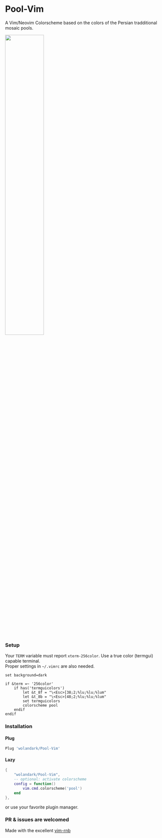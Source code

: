 # Pool-Vim
A Vim/Neovim Colorscheme based on the colors of the Persian tradditional mosaic pools. <br>



<div>
	<img src="https://github.com/wolandark/Pool-Vim/assets/107309764/eedb7241-35d9-4f01-9355-53fadb8534fb" style="width:50%">
<!--	<img src="https://github.com/wolandark/Pool-Vim/assets/107309764/eba7c8e1-6389-4adb-b2fe-baec6a58ccd6" style="width:20%"> -->

</div>

### Setup
Your `TERM` variable must report `xterm-256color`. Use a true color (termgui) capable terminal. <br>
Proper settings in `~/.vimrc` are also needed.

``` vim
set background=dark

if &term =~ '256color'
	if has('termguicolors')
		let &t_8f = "\<Esc>[38;2;%lu;%lu;%lum"
		let &t_8b = "\<Esc>[48;2;%lu;%lu;%lum"
		set termguicolors
		colorscheme pool
	endif
endif
```

### Installation
#### Plug
``` lua
Plug 'wolandark/Pool-Vim'
```
#### Lazy
``` lua
{
	"wolandark/Pool-Vim",
	-- optional: activate colorscheme
	config = function()
		vim.cmd.colorscheme('pool')
	end
},

```
or use your favorite plugin manager.

### PR & issues are welcomed

Made with the excellent [vim-rnb](https://github.com/romainl/vim-rnb)
